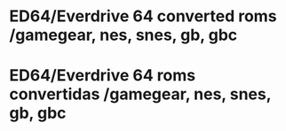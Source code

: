 # ED64/Everdrive 64 converted roms /gamegear, nes, snes, gb, gbc
# ED64/Everdrive 64 roms convertidas /gamegear, nes, snes, gb, gbc
